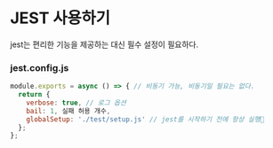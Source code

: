 # JEST 사용하기
jest는 편리한 기능을 제공하는 대신 필수 설정이 필요하다.

### jest.config.js

```javascript
module.exports = async () => { // 비동기 가능, 비동기일 필요는 없다.
  return {
    verbose: true, // 로그 옵션
    bail: 1, 실패 허용 개수,
    globalSetup: './test/setup.js' // jest를 시작하기 전에 항상 실행
  };
};
```
